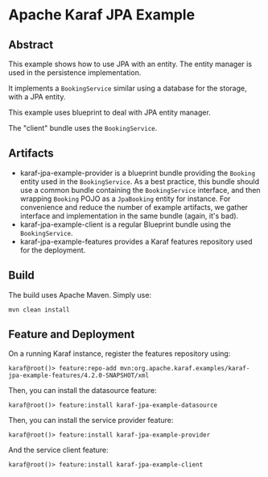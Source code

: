 # Apache Karaf JPA Example

## Abstract

This example shows how to use JPA with an entity. The entity manager is used in the persistence implementation.

It implements a `BookingService` similar using a database for the storage, with a JPA entity.

This example uses blueprint to deal with JPA entity manager.

The "client" bundle uses the `BookingService`.

## Artifacts

* karaf-jpa-example-provider is a blueprint bundle providing the `Booking` entity used in the `BookingService`. As a best practice, this bundle should use a common bundle containing
the `BookingService` interface, and then wrapping `Booking` POJO as a `JpaBooking` entity for instance. For convenience and reduce the number of
example artifacts, we gather interface and implementation in the same bundle (again, it's bad).
* karaf-jpa-example-client is a regular Blueprint bundle using the `BookingService`.
* karaf-jpa-example-features provides a Karaf features repository used for the deployment.

## Build

The build uses Apache Maven. Simply use:

```
mvn clean install
```

## Feature and Deployment

On a running Karaf instance, register the features repository using:

```
karaf@root()> feature:repo-add mvn:org.apache.karaf.examples/karaf-jpa-example-features/4.2.0-SNAPSHOT/xml
```

Then, you can install the datasource feature:

```
karaf@root()> feature:install karaf-jpa-example-datasource
```

Then, you can install the service provider feature:

```
karaf@root()> feature:install karaf-jpa-example-provider
```

And the service client feature:

```
karaf@root()> feature:install karaf-jpa-example-client
```
